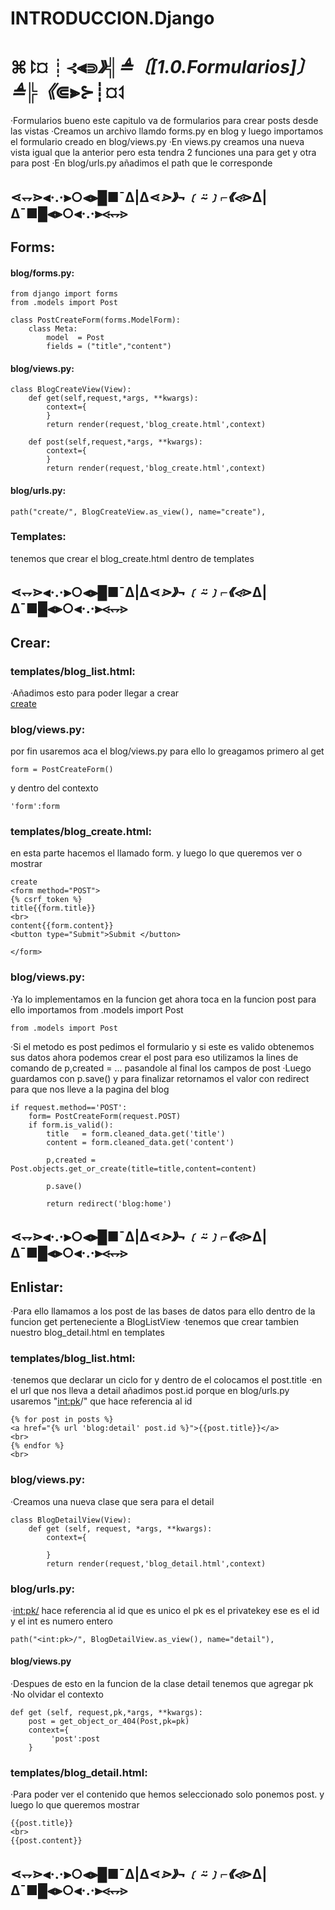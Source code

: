 # INTRODUCCION.Django

# ⌘⥏¤┊⊰⫷⋑_》╣≜〔[1.0.Formularios]〕≜╠《_⋐⫸⊱┊¤⥑
·Formularios bueno este capitulo va de formularios para 
crear posts desde las vistas
·Creamos un archivo llamdo forms.py en blog y luego 
importamos el formulario creado en blog/views.py 
·En views.py creamos una nueva vista igual que la anterior
pero esta tendra 2 funciones una para get y otra para post
·En blog/urls.py  añadimos el path que le corresponde
## ⋖⥐⋗⫷·.·⫸○⫷⫸█■¯Δ|Δ⋖_⋗》¬﹝⍨﹞⌐《⋖_⋗Δ|Δ¯■█⫷⫸○⫷·.·⫸⋖⥐⋗

## Forms:

#### blog/forms.py:
    from django import forms
    from .models import Post

    class PostCreateForm(forms.ModelForm):
        class Meta:
            model  = Post
            fields = ("title","content")
#### blog/views.py:
    class BlogCreateView(View):
        def get(self,request,*args, **kwargs):
            context={
            }
            return render(request,'blog_create.html',context)
        
        def post(self,request,*args, **kwargs):
            context={
            }
            return render(request,'blog_create.html',context)
#### blog/urls.py:
    path("create/", BlogCreateView.as_view(), name="create"),

### Templates:
tenemos que crear el blog_create.html dentro de templates        
## ⋖⥐⋗⫷·.·⫸○⫷⫸█■¯Δ|Δ⋖_⋗》¬﹝⍨﹞⌐《⋖_⋗Δ|Δ¯■█⫷⫸○⫷·.·⫸⋖⥐⋗

## Crear:

### templates/blog_list.html:
·Añadimos esto para poder llegar a crear
    <br>
    <a href="{% url 'blog:create' %}">create</a>
### blog/views.py:
por fin usaremos aca el blog/views.py para ello
lo greagamos primero al get

    form = PostCreateForm()

y dentro del contexto 

    'form':form
### templates/blog_create.html:
en esta parte hacemos el llamado form. y luego lo que 
queremos ver o mostrar

    create
    <form method="POST">
    {% csrf_token %}
    title{{form.title}}
    <br>
    content{{form.content}}
    <button type="Submit">Submit </button>  

    </form>
### blog/views.py:
·Ya lo implementamos en la funcion get ahora toca en la
funcion post para ello importamos from .models import Post

    from .models import Post

·Si el metodo es post pedimos el formulario y si este es valido obtenemos sus datos ahora podemos crear el post para eso utilizamos la lines de comando de p,created = ...
pasandole al final los campos de post
·Luego guardamos con p.save() y para finalizar retornamos el valor con redirect para que nos lleve a la pagina 
del blog

    if request.method=='POST':
        form= PostCreateForm(request.POST)
        if form.is_valid():
            title   = form.cleaned_data.get('title')
            content = form.cleaned_data.get('content')
                
            p,created = Post.objects.get_or_create(title=title,content=content)

            p.save()

            return redirect('blog:home')   
## ⋖⥐⋗⫷·.·⫸○⫷⫸█■¯Δ|Δ⋖_⋗》¬﹝⍨﹞⌐《⋖_⋗Δ|Δ¯■█⫷⫸○⫷·.·⫸⋖⥐⋗

## Enlistar:
·Para ello llamamos a los post de las bases de datos para 
ello dentro de la funcion get perteneciente a BlogListView
·tenemos que crear tambien nuestro blog_detail.html en 
templates
### templates/blog_list.html:
·tenemos que declarar un ciclo for y dentro de el colocamos
el post.title
·en el url que nos lleva a detail añadimos post.id porque 
en blog/urls.py usaremos "<int:pk>/" que hace referencia al id

    {% for post in posts %}
    <a href="{% url 'blog:detail' post.id %}">{{post.title}}</a>
    <br>
    {% endfor %}
    <br>
### blog/views.py:
·Creamos una nueva clase que sera para el detail

    class BlogDetailView(View):
        def get (self, request, *args, **kwargs):
            context={
                
            }
            return render(request,'blog_detail.html',context)
### blog/urls.py:
·<int:pk/> hace referencia al id que es unico el pk es el 
privatekey ese es el id y el int es numero entero

    path("<int:pk>/", BlogDetailView.as_view(), name="detail"),
#### blog/views.py
·Despues de esto en la funcion de la clase detail tenemos
que agregar pk 
·No olvidar el contexto

    def get (self, request,pk,*args, **kwargs):
        post = get_object_or_404(Post,pk=pk)
        context={
             'post':post    
        }
### templates/blog_detail.html:
·Para poder ver el contenido que hemos seleccionado solo
ponemos post. y luego lo que queremos mostrar

    {{post.title}}
    <br>
    {{post.content}}

## ⋖⥐⋗⫷·.·⫸○⫷⫸█■¯Δ|Δ⋖_⋗》¬﹝⍨﹞⌐《⋖_⋗Δ|Δ¯■█⫷⫸○⫷·.·⫸⋖⥐⋗
